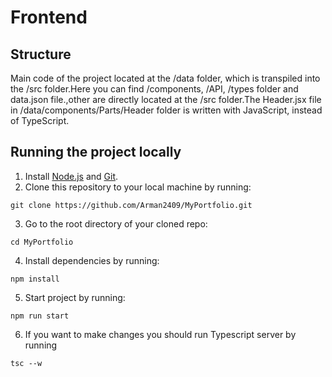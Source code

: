 # Frontend

## Structure

Main code of the project located at the /data folder, which is transpiled into the /src folder.Here you can find /components, /API, /types folder and data.json file.,other are directly located at the /src folder.The Header.jsx file in /data/components/Parts/Header folder is written with JavaScript, instead of TypeScript.

## Running the project locally

1. Install [Node.js](https://nodejs.org) and [Git](https://git-scm.com/downloads).
2. Clone this repository to your local machine by running:
```
git clone https://github.com/Arman2409/MyPortfolio.git
```
3. Go to the root directory of your cloned repo:
``` 
cd MyPortfolio
```
4. Install dependencies by running: 
```
npm install
``` 
5. Start project by running: 
```
npm run start
```
6. If you want to make changes you should run Typescript server by running

```
tsc --w
``` 